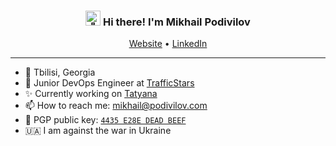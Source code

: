 <h3 align="center"><img src="https://user-images.githubusercontent.com/1303154/88677602-1635ba80-d120-11ea-84d8-d263ba5fc3c0.gif" width="24px" alt="👋"> Hi there! I'm Mikhail Podivilov</h3>
<p align="center">
  <a href="https://podivilov.com/">Website</a> •
  <a href="https://www.linkedin.com/in/podivilov/">LinkedIn</a>
</p>

---
- 📍 Tbilisi, Georgia
- 💼 Junior DevOps Engineer at [TrafficStars](https://trafficstars.com/)
- ✨ Currently working on [Tatyana](https://github.com/dialoguemovement/tatyana)
- 📫 How to reach me: [mikhail@podivilov.com](mailto:mikhail@podivilov.com)
- 🔑 PGP public key: [`4435 E28E DEAD BEEF`](https://raw.githubusercontent.com/podivilov/PGP/main/E024E33211C904735D6D80714435E28EDEADBEEF.asc)
- 🇺🇦 I am against the war in Ukraine

